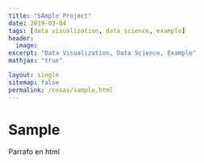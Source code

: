```yaml
---
title: "SAmple Project"
date: 2019-03-04
tags: [data visualization, data science, example]
header:
  image:
excerpt: "Data Visualization, Data Science, Example"
mathjax: "true"

layout: single
sitemap: false
permalink: /cosas/sample.html
---
```


# Sample

<html lang="en">
<head>
  <meta charset="UTF-8">
  <title>Multiple</title>
  <script src="https://d3js.org/d3.v3.min.js"></script>
  <style>

  .axis text {
    font: 12px sans-serif;
  }

  .axis line,
  .axis path {
    fill: none;
    stroke: #000;
    shape-rendering: crispEdges;
  }

  .axis--x path {
    display: none;
  }

  </style>
</head>
<body>
  <p>Parrafo en html<p>
</body>
<script type="text/javascript">
  console.log("html funcionando");
<script>
</html>